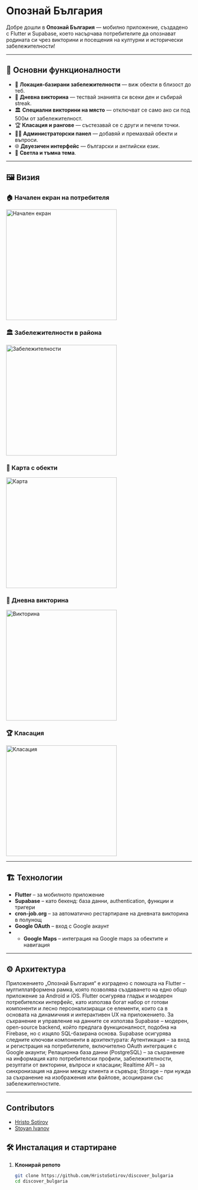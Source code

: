 # Опознай България

Добре дошли в **Опознай България** — мобилно приложение, създадено с Flutter и Supabase, което насърчава потребителите да опознават родината си чрез викторини и посещения на културни и исторически забележителности!

---

## 🧭 Основни функционалности

- 📍 **Локация-базирани забележителности** — виж обекти в близост до теб.
- 🧠 **Дневна викторина** — тествай знанията си всеки ден и събирай streak.
- 🏛 **Специални викторини на място** — отключват се само ако си под 500м от забележителност.
- 🏆 **Класация и рангове** — състезавай се с други и печели точки.
- 🧑‍💼 **Администраторски панел** — добавяй и премахвай обекти и въпроси.
- 🌐 **Двуезичен интерфейс** — български и английски език.
- 🌙 **Светла и тъмна тема**.

---

## 🖼️ Визия

### 🏠 Начален екран на потребителя
<img src="screenshots/main.png" alt="Начален екран" width="300"/>

### 🏛 Забележителности в района
<img src="screenshots/nearby.png" alt="Забележителности" width="300"/>

### 📍 Карта с обекти
<img src="screenshots/map.png" alt="Карта" width="300"/>

### 🧠 Дневна викторина
<img src="screenshots/quiz.png" alt="Викторина" width="300"/>

### 🏆 Класация
<img src="screenshots/ranking.png" alt="Класация" width="300"/>

---

## 🏗️ Технологии

- **Flutter** – за мобилното приложение
- **Supabase** – като бекенд: база данни, authentication, функции и тригери
- **cron-job.org** – за автоматично рестартиране на дневната викторина в полунощ
- **Google OAuth** – вход с Google акаунт
- - **Google Maps** – интеграция на Google maps за обектите и навигация

---

## ⚙️ Архитектура

Приложението „Опознай България“ е изградено с помощта на Flutter – мултиплатформена рамка, която позволява създаването на едно общо приложение за Android и iOS. Flutter осигурява гладък и модерен потребителски интерфейс, като използва богат набор от готови компоненти и лесно персонализиращи се елементи, които са в основата на динамичния и интерактивен UX на приложението.
За съхранение и управление на данните се използва Supabase – модерен, open-source backend, който предлага функционалност, подобна на Firebase, но с изцяло SQL-базирана основа. Supabase осигурява следните ключови компоненти в архитектурата:
Аутентикация – за вход и регистрация на потребителите, включително OAuth интеграция с Google акаунти;
Релационна база данни (PostgreSQL) – за съхранение на информация като потребителски профили, забележителности, резултати от викторини, въпроси и класации;
Realtime API – за синхронизация на данни между клиента и сървъра;
Storage – при нужда за съхранение на изображения или файлове, асоциирани със забележителностите.


---

## Contributors

- [Hristo Sotirov](https://github.com/HristoSotirov)
- [Stoyan Ivanov](https://github.com/stiv03)

## 🛠️ Инсталация и стартиране

1. **Клонирай репото**
   ```bash
   git clone https://github.com/HristoSotirov/discover_bulgaria
   cd discover_bulgaria
